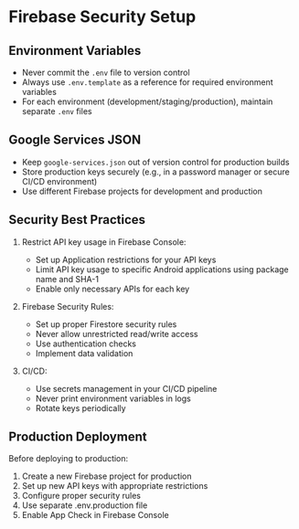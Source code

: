 # Firebase Security Setup

## Environment Variables
- Never commit the `.env` file to version control
- Always use `.env.template` as a reference for required environment variables
- For each environment (development/staging/production), maintain separate `.env` files

## Google Services JSON
- Keep `google-services.json` out of version control for production builds
- Store production keys securely (e.g., in a password manager or secure CI/CD environment)
- Use different Firebase projects for development and production

## Security Best Practices
1. Restrict API key usage in Firebase Console:
   - Set up Application restrictions for your API keys
   - Limit API key usage to specific Android applications using package name and SHA-1
   - Enable only necessary APIs for each key

2. Firebase Security Rules:
   - Set up proper Firestore security rules
   - Never allow unrestricted read/write access
   - Use authentication checks
   - Implement data validation

3. CI/CD:
   - Use secrets management in your CI/CD pipeline
   - Never print environment variables in logs
   - Rotate keys periodically

## Production Deployment
Before deploying to production:
1. Create a new Firebase project for production
2. Set up new API keys with appropriate restrictions
3. Configure proper security rules
4. Use separate .env.production file
5. Enable App Check in Firebase Console